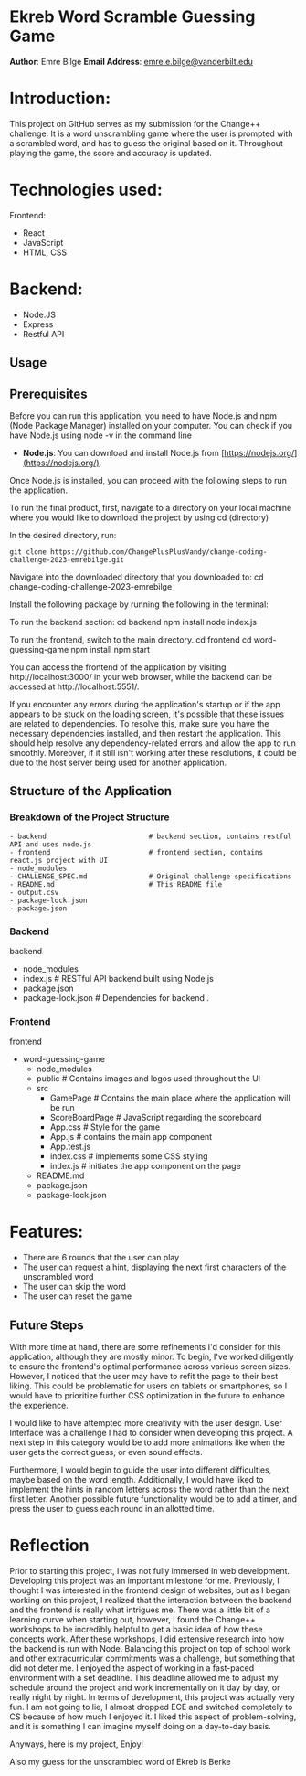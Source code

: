 # Ekreb Word Scramble Guessing Game
**Author**: Emre Bilge
**Email Address**: emre.e.bilge@vanderbilt.edu
# Introduction:
This project on GitHub serves as my submission for the Change++ challenge. It is a word unscrambling game where the user is prompted with a scrambled word, and has to guess the original based on it. Throughout playing the game, the score and accuracy is updated.

# Technologies used:
Frontend:
   - React
   - JavaScript
   - HTML, CSS
# Backend:
   - Node.JS
   - Express
   - Restful API

## Usage
## Prerequisites

Before you can run this application, you need to have Node.js and npm (Node Package Manager) installed on your computer.
You can check if you have Node.js using node -v in the command line

- **Node.js**: You can download and install Node.js from [https://nodejs.org/](https://nodejs.org/).

Once Node.js is installed, you can proceed with the following steps to run the application.

To run the final product, first, navigate to a directory on your local machine where you would like to download the project by using
   cd (directory)

In the desired directory, run:

    git clone https://github.com/ChangePlusPlusVandy/change-coding-challenge-2023-emrebilge.git

Navigate into the downloaded directory that you downloaded to:
   cd change-coding-challenge-2023-emrebilge

Install the following package by running the following in the terminal:

To run the backend section:
    cd backend
    npm install
    node index.js

To run the frontend, switch to the main directory.
    cd frontend
    cd word-guessing-game
    npm install
    npm start

You can access the frontend of the application by visiting http://localhost:3000/ in your web browser, while the backend can be accessed at http://localhost:5551/.

If you encounter any errors during the application's startup or if the app appears to be stuck on the loading screen, it's possible that these issues are related to dependencies. To resolve this, make sure you have the necessary dependencies installed, and then restart the application. This should help resolve any dependency-related errors and allow the app to run smoothly. Moreover, if it still isn't working after these resolutions, it could be due to the host server being used for another application.

## Structure of the Application

### Breakdown of the Project Structure

    - backend                         # backend section, contains restful API and uses node.js
    - frontend                        # frontend section, contains react.js project with UI
    - node_modules
    - CHALLENGE_SPEC.md               # Original challenge specifications
    - README.md                       # This README file
    - output.csv
    - package-lock.json
    - package.json                    

### Backend

backend
   - node_modules
   - index.js                         # RESTful API backend built using Node.js
   - package.json
   - package-lock.json                # Dependencies for backend 
    .
### Frontend

frontend
   - word-guessing-game
        - node_modules
        - public                      # Contains images and logos used throughout the UI
        - src
             - GamePage               # Contains the main place where the application will be run
             - ScoreBoardPage         # JavaScript regarding the scoreboard
             - App.css                # Style for the game
             - App.js                 # contains the main app component
             - App.test.js
             - index.css              # implements some CSS styling
             - index.js               # initiates the app component on the page
        - README.md
        - package.json
        - package-lock.json
     
# Features:
- There are 6 rounds that the user can play
- The user can request a hint, displaying the next first characters of the unscrambled word
- The user can skip the word
- The user can reset the game

## Future Steps

With more time at hand, there are some refinements I'd consider for this application, although they are mostly minor. To begin, I've worked diligently to ensure the frontend's optimal performance across various screen sizes. However, I noticed that the user may have to refit the page to their best liking. This could be problematic for users on tablets or smartphones, so I would have to prioritize further CSS optimization in the future to enhance the experience.

I would like to have attempted more creativity with the user design. User Interface was a challenge I had to consider when developing this project. A next step in this category would be to add more animations like when the user gets the correct guess, or even sound effects.

Furthermore, I would begin to guide the user into different difficulties, maybe based on the word length. Additionally, I would have liked to implement the hints in random letters across the word rather than the next first letter. Another possible future functionality would be to add a timer, and press the user to guess each round in an allotted time.


# Reflection
Prior to starting this project, I was not fully immersed in web development. Developing this project was an important milestone for me. Previously, I thought I was interested in the frontend design of websites, but as I began working on this project, I realized that the interaction between the backend and the frontend is really what intrigues me. There was a little bit of a learning curve when starting out, however, I found the Change++ workshops to be incredibly helpful to get a basic idea of how these concepts work. After these workshops, I did extensive research into how the backend is run with Node.
Balancing this project on top of school work and other extracurricular commitments was a challenge, but something that did not deter me. I enjoyed the aspect of working in a fast-paced environment with a set deadline. This deadline allowed me to adjust my schedule around the project and work incrementally on it day by day, or really night by night.
In terms of development, this project was actually very fun. I am not going to lie, I almost dropped ECE and switched completely to CS because of how much I enjoyed it. I liked this aspect of problem-solving, and it is something I can imagine myself doing on a day-to-day basis.

Anyways, here is my project, Enjoy!

Also my guess for the unscrambled word of Ekreb is Berke
